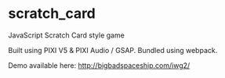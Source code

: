 # scratch_card
JavaScript Scratch Card style game

Built using PIXI V5 & PIXI Audio / GSAP.  Bundled using webpack. 

Demo available here:
http://bigbadspaceship.com/iwg2/


